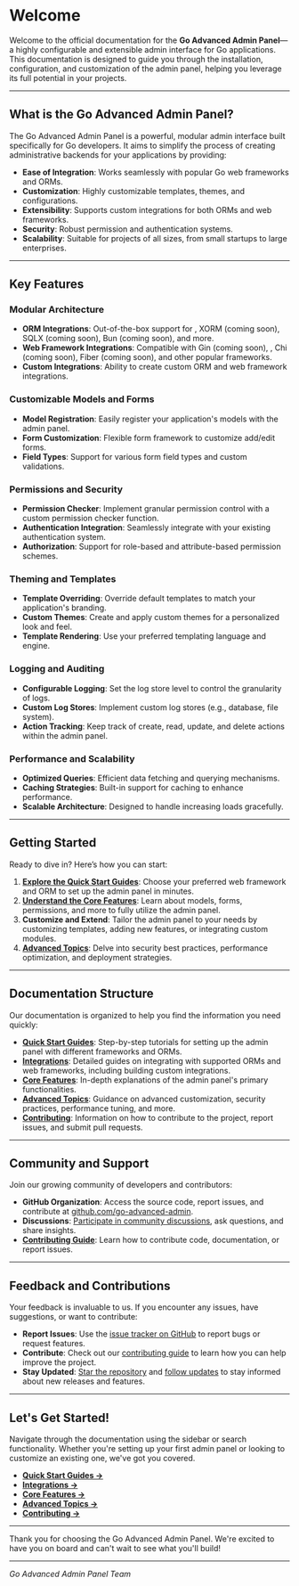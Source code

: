 # Welcome

Welcome to the official documentation for the **Go Advanced Admin Panel**—a highly configurable and extensible admin 
interface for Go applications. This documentation is designed to guide you through the installation, configuration, and 
customization of the admin panel, helping you leverage its full potential in your projects.

---

## What is the Go Advanced Admin Panel?

The Go Advanced Admin Panel is a powerful, modular admin interface built specifically for Go developers. It aims to 
simplify the process of creating administrative backends for your applications by providing:

- **Ease of Integration**: Works seamlessly with popular Go web frameworks and ORMs.
- **Customization**: Highly customizable templates, themes, and configurations.
- **Extensibility**: Supports custom integrations for both ORMs and web frameworks.
- **Security**: Robust permission and authentication systems.
- **Scalability**: Suitable for projects of all sizes, from small startups to large enterprises.

---

## Key Features

### Modular Architecture

- **ORM Integrations**: Out-of-the-box support for [](GORM.md), XORM (coming soon), SQLX (coming soon), Bun (coming
  soon), and more.
- **Web Framework Integrations**: Compatible with Gin (coming soon), [](Echo.md), Chi (coming soon), Fiber (coming 
  soon), and other popular frameworks.
- **Custom Integrations**: Ability to create custom ORM and web framework integrations.

### Customizable Models and Forms

- **Model Registration**: Easily register your application's models with the admin panel.
- **Form Customization**: Flexible form framework to customize add/edit forms.
- **Field Types**: Support for various form field types and custom validations.

### Permissions and Security

- **Permission Checker**: Implement granular permission control with a custom permission checker function.
- **Authentication Integration**: Seamlessly integrate with your existing authentication system.
- **Authorization**: Support for role-based and attribute-based permission schemes.

### Theming and Templates

- **Template Overriding**: Override default templates to match your application's branding.
- **Custom Themes**: Create and apply custom themes for a personalized look and feel.
- **Template Rendering**: Use your preferred templating language and engine.

### Logging and Auditing

- **Configurable Logging**: Set the log store level to control the granularity of logs.
- **Custom Log Stores**: Implement custom log stores (e.g., database, file system).
- **Action Tracking**: Keep track of create, read, update, and delete actions within the admin panel.

### Performance and Scalability

- **Optimized Queries**: Efficient data fetching and querying mechanisms.
- **Caching Strategies**: Built-in support for caching to enhance performance.
- **Scalable Architecture**: Designed to handle increasing loads gracefully.

---

## Getting Started

Ready to dive in? Here’s how you can start:

1. [**Explore the Quick Start Guides**](Quick-Start.md): Choose your preferred web framework and ORM to set up the admin panel in minutes.
2. [**Understand the Core Features**](Core-Features.md): Learn about models, forms, permissions, and more to fully utilize the admin panel.
3. **Customize and Extend**: Tailor the admin panel to your needs by customizing templates, adding new features, or integrating custom modules.
4. [**Advanced Topics**](Advanced-Topics.md): Delve into security best practices, performance optimization, and deployment strategies.

---

## Documentation Structure

Our documentation is organized to help you find the information you need quickly:

- [**Quick Start Guides**](Quick-Start.md): Step-by-step tutorials for setting up the admin panel with different frameworks and ORMs.
- [**Integrations**](Integrations.md): Detailed guides on integrating with supported ORMs and web frameworks, including building custom integrations.
- [**Core Features**](Core-Features.md): In-depth explanations of the admin panel's primary functionalities.
- [**Advanced Topics**](Advanced-Topics.md): Guidance on advanced customization, security practices, performance tuning, and more.
- [**Contributing**](Contributing.md): Information on how to contribute to the project, report issues, and submit pull requests.

---

## Community and Support

Join our growing community of developers and contributors:

- **GitHub Organization**: Access the source code, report issues, and contribute at [github.com/go-advanced-admin](https://github.com/go-advanced-admin).
- **Discussions**: [Participate in community discussions](https://github.com/go-advanced-admin/admin/discussions), ask questions, and share insights.
- [**Contributing Guide**](Contributing.md): Learn how to contribute code, documentation, or report issues.

---

## Feedback and Contributions

Your feedback is invaluable to us. If you encounter any issues, have suggestions, or want to contribute:

- **Report Issues**: Use the [issue tracker on GitHub](https://github.com/go-advanced-admin/admin/issues) to report bugs or request features.
- **Contribute**: Check out our [contributing guide](Contributing.md) to learn how you can help improve the project.
- **Stay Updated**: [Star the repository](https://github.com/go-advanced-admin/admin) and [follow updates](https://github.com/go-advanced-admin/admin) to stay informed about new releases and features.

---

## Let's Get Started!

Navigate through the documentation using the sidebar or search functionality. Whether you're setting up your first admin panel or looking to customize an existing one, we've got you covered.

- **[Quick Start Guides →](Quick-Start.md)**
- **[Integrations →](Integrations.md)**
- **[Core Features →](Core-Features.md)**
- **[Advanced Topics →](Advanced-Topics.md)**
- **[Contributing →](Contributing.md)**

---

Thank you for choosing the Go Advanced Admin Panel. We're excited to have you on board and can't wait to see what you'll build!

---

*Go Advanced Admin Panel Team*